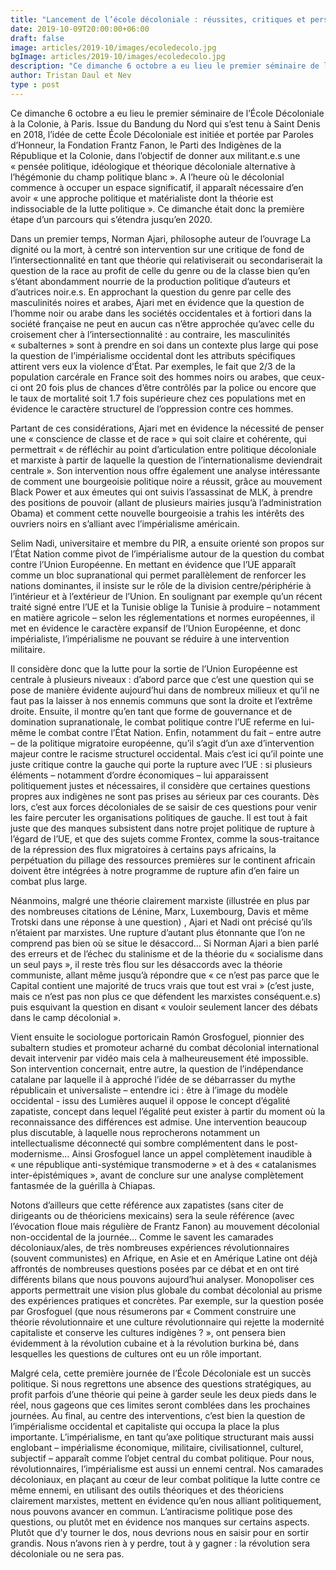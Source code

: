 ```yaml
---
title: "Lancement de l’école décoloniale : réussites, critiques et perspectives"
date: 2019-10-09T20:00:00+06:00
draft: false
image: articles/2019-10/images/ecoledecolo.jpg
bgImage: articles/2019-10/images/ecoledecolo.jpg
description: "Ce dimanche 6 octobre a eu lieu le premier séminaire de l’École Décoloniale à la Colonie, à Paris. Issue du Bandung du Nord qui s’est tenu à Saint Denis en 2018, l’idée de cette École Décoloniale est initiée et portée par Paroles d’Honneur, la Fondation Frantz Fanon, le Parti des Indigènes de la République et la Colonie, dans l’objectif de donner aux militant.e.s une « pensée politique, idéologique et théorique décoloniale alternative à l’hégémonie du champ politique blanc »."
author: Tristan Daul et Nev
type : post
---
```


Ce dimanche 6 octobre a eu lieu le premier séminaire de l’École Décoloniale à la Colonie, à Paris. Issue du Bandung du Nord qui s’est tenu à Saint Denis en 2018, l’idée de cette École Décoloniale est initiée et portée par Paroles d’Honneur, la Fondation Frantz Fanon, le Parti des Indigènes de la République et la Colonie, dans l’objectif de donner aux militant.e.s une « pensée politique, idéologique et théorique décoloniale alternative à l’hégémonie du champ politique blanc ». A l’heure où le décolonial commence à occuper un espace significatif, il apparaît nécessaire d’en avoir « une approche politique et matérialiste dont la théorie est indissociable de la lutte politique ». Ce dimanche était donc la première étape d’un parcours qui s’étendra jusqu’en 2020.

Dans un premier temps, Norman Ajari, philosophe auteur de l’ouvrage La dignité ou la mort, à centré son intervention sur une critique de fond de l’intersectionnalité en tant que théorie qui relativiserait ou secondariserait la question de la race au profit de celle du genre ou de la classe bien qu’en s’étant abondamment nourrie de la production politique d’auteurs et d’autrices noir.e.s.  En approchant la question du genre par celle des masculinités noires et arabes, Ajari met en évidence que la question de l’homme noir ou arabe dans les sociétés occidentales et à fortiori dans la société française ne peut en aucun cas n’être approchée qu’avec celle du croisement cher à l’intersectionnalité : au contraire, les masculinités « subalternes » sont à prendre en soi dans un contexte plus large qui pose la question de l’impérialisme occidental dont les attributs spécifiques attirent vers eux la violence d’État. Par exemples, le fait que 2/3 de la population carcérale en France soit des hommes noirs ou arabes, que ceux-ci ont 20 fois plus de chances d’être contrôlés par la police ou encore que le taux de mortalité soit 1.7 fois supérieure chez ces populations met en évidence le caractère structurel de l’oppression contre ces hommes.

Partant de ces considérations, Ajari met en évidence la nécessité de penser une « conscience de classe et de race » qui soit claire et cohérente, qui permettrait « de réfléchir au point d’articulation entre politique décoloniale et marxiste à partir de laquelle la question de l’internationalisme deviendrait centrale ». Son intervention nous offre également une analyse intéressante de comment une bourgeoisie politique noire a réussit, grâce au mouvement Black Power et aux émeutes qui ont suivis l’assassinat de MLK, à prendre des positions de pouvoir (allant de plusieurs mairies jusqu’à l’administration Obama) et comment cette nouvelle bourgeoisie a trahis les intérêts des ouvriers noirs en s’alliant avec l’impérialisme américain.

Selim Nadi, universitaire et membre du PIR, a ensuite orienté son propos sur l’État Nation comme pivot de l’impérialisme autour de la question du combat contre l’Union Européenne. En mettant en évidence que l’UE apparaît comme un bloc supranational qui permet parallèlement de renforcer les nations dominantes, il insiste sur le rôle de la division centre/périphérie à l’intérieur et à l’extérieur de l’Union. En soulignant par exemple qu’un récent traité signé entre l’UE et la Tunisie oblige la Tunisie à produire – notamment en matière agricole – selon les réglementations et normes européennes, il met en évidence le caractère expansif de l’Union Européenne, et donc impérialiste, l’impérialisme ne pouvant se réduire à une intervention militaire.

Il considère donc que la lutte pour la sortie de l’Union Européenne est centrale à plusieurs niveaux : d’abord parce que c’est une question qui se pose de manière évidente aujourd’hui dans de nombreux milieux et qu’il ne faut pas la laisser à nos ennemis communs que sont la droite et l’extrême droite. Ensuite, il montre qu’en tant que forme de gouvernance et de domination supranationale, le combat politique contre l’UE referme en lui-même le combat contre l’État Nation. Enfin, notamment du fait – entre autre – de la politique migratoire européenne, qu’il s’agit d’un axe d’intervention majeur contre le racisme structurel occidental. Mais c’est ici qu’il pointe une juste critique contre la gauche qui porte la rupture avec l’UE : si plusieurs éléments – notamment d’ordre économiques – lui apparaissent politiquement justes et nécessaires, il considère que certaines questions propres aux indigènes ne sont pas prises au sérieux par ces courants. Dès lors, c’est aux forces décoloniales de se saisir de ces questions pour venir les faire percuter les organisations politiques de gauche. Il est tout à fait juste que des manques subsistent dans notre projet politique de rupture à l’égard de l’UE, et que des sujets comme Frontex, comme la sous-traitance de la répression des flux migratoires à certains pays africains, la perpétuation du pillage des ressources premières sur le continent africain doivent être intégrées à notre programme de rupture afin d’en faire un combat plus large.

Néanmoins, malgré une théorie clairement marxiste (illustrée en plus par des nombreuses citations de Lénine, Marx, Luxembourg, Davis et même Trotski dans une réponse à une question) , Ajari et Nadi ont précisé qu’ils n’étaient par marxistes. Une rupture d’autant plus étonnante que l’on ne comprend pas bien où se situe le désaccord… Si Norman Ajari a bien parlé des erreurs et de l’échec du stalinisme et de la théorie du « socialisme dans un seul pays », il reste très flou sur les désaccords avec la théorie communiste, allant même jusqu’à répondre que « ce n’est pas parce que le Capital contient une majorité de trucs vrais que tout est vrai » (c’est juste, mais ce n’est pas non plus ce que défendent les marxistes conséquent.e.s) puis esquivant la question en disant « vouloir seulement lancer des débats dans le camp décolonial ».

Vient ensuite le sociologue portoricain Ramón Grosfoguel, pionnier des subaltern studies et promoteur acharné du combat décolonial international devait intervenir par vidéo mais cela à malheureusement été impossible. Son intervention concernait, entre autre, la question de l’indépendance catalane par laquelle il à approché l’idée de se débarrasser du mythe républicain et universaliste – entendre ici : être à l’image du modèle occidental -  issu des Lumières auquel il oppose le concept d’égalité zapatiste, concept dans lequel l’égalité peut exister à partir du moment où la reconnaissance des différences est admise. Une intervention beaucoup plus discutable, à laquelle nous reprocherons notamment un intellectualisme déconnecté qui sombre complémentent dans le post-modernisme… Ainsi Grosfoguel lance un appel complètement inaudible à « une république anti-systémique transmoderne » et à des « catalanismes inter-épistémiques », avant de conclure sur une analyse complètement fantasmée de la guérilla à Chiapas.

Notons d’ailleurs que cette référence aux zapatistes (sans citer de dirigeants ou de théoriciens mexicains) sera la seule référence (avec l’évocation floue mais régulière de Frantz Fanon) au mouvement décolonial non-occidental de la journée… Comme le savent les camarades décoloniaux/ales, de très nombreuses expériences révolutionnaires (souvent communistes) en Afrique, en Asie et en Amérique Latine ont déjà affrontés de nombreuses questions posées par ce débat et en ont tiré différents bilans que nous pouvons aujourd’hui analyser. Monopoliser ces apports permettrait une vision plus globale du combat décolonial au prisme des expériences pratiques et concrètes. Par exemple, sur la question posée par Grosfoguel (que nous résumerons par « Comment construire une théorie révolutionnaire et une culture révolutionnaire qui rejette la modernité capitaliste et conserve les cultures indigènes ? », ont pensera bien évidemment à la révolution cubaine et à la révolution burkina bé,  dans lesquelles les questions de cultures ont eu un rôle important.

Malgré cela, cette première journée de l’École Décoloniale est un succès politique. Si nous regrettons une absence des questions stratégiques, au profit parfois d’une théorie qui peine à garder seule les deux pieds dans le réel, nous gageons que ces limites seront comblées dans les prochaines journées. Au final, au centre des interventions, c’est bien la question de l’impérialisme occidental et capitaliste qui occupa la place la plus importante. L’impérialisme, en tant qu’axe politique structurant mais aussi englobant – impérialisme économique, militaire, civilisationnel, culturel, subjectif – apparaît comme l’objet central du combat politique. Pour nous, révolutionnaires, l’impérialisme est aussi un ennemi central. Nos camarades décoloniaux, en plaçant au cœur de leur combat politique la lutte contre ce même ennemi, en utilisant des outils théoriques et des théoriciens clairement marxistes, mettent en évidence qu’en nous alliant politiquement, nous pouvons avancer en commun. L’antiracisme politique pose des questions, ou plutôt met en évidence nos manques sur certains aspects. Plutôt que d’y tourner le dos, nous devrions nous en saisir pour en sortir grandis. Nous n’avons rien à y perdre, tout à y gagner : la révolution sera décoloniale ou ne sera pas.
